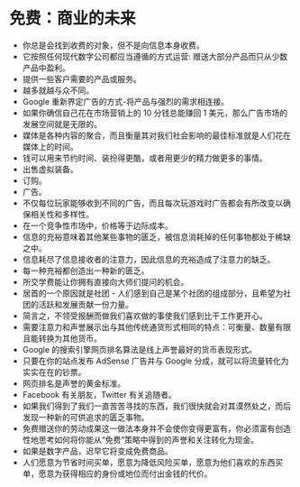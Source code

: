 # 免费：商业的未来

- 你总是会找到收费的对象，但不是向信息本身收费。
- 它按照任何现代数字公司都应当遵循的方式运营: 赠送大部分产品而只从少数产品中盈利。
- 提供一些客户需要的产品或服务。
- 越多就越与众不同。
- Google 重新界定广告的方式-将产品与强烈的需求相连接。
- 如果你确信自己花在市场营销上的 10 分钱总能赚回 1 美元，那么广告市场的发展空间就是无限的。
- 媒体是各种内容的聚合，而且衡量其对我们社会影响的最佳标准就是人们花在媒体上的时间。
- 钱可以用来节约时间、装扮得更酷，或者用更少的精力做更多的事情。
- 出售虚拟装备。
- 订购。
- 广告。
- 不仅每位玩家能够收到不同的广告，而且每次玩游戏时广告都会有所改变以确保相关性和多样性。
- 在一个竞争性市场中，价格等于边际成本。
- 信息的充裕意味着其他某些事物的匮乏，被信息消耗掉的任何事物都处于稀缺之中。
- 信息耗尽了信息接收者的注意力，因此信息的充裕造成了注意力的缺乏。
- 每一种充裕都创造出一种新的匮乏。
- 所交学费能让你拥有直接向大师们提问的机会。
- 居首的一个原因就是社团 - 人们感到自己是某个社团的组成部分，且希望为社团的活跃和发展贡献一份力量。
- 简言之，不领受报酬而做我们喜欢做的事使我们感到比干工作更开心。
- 需要注意力和声誉展示出与其他传统通货形式相同的特点：可衡量、数量有限且能转换为其他货币。
- Google 的搜索引擎网页排名算法是线上声誉最好的货币表现形式。
- 只要在你的站点发布 AdSense 广告并与 Google 分成，就可以将流量转化为实实在在的钞票。
- 网页排名是声誉的黄金标准。
- Facebook 有关朋友，Twitter 有关追随者。
- 如果我们得到了我们一直苦苦寻找的东西，我们很快就会对其漠然处之，而后发现一种新的可供追求的匮乏事物。
- 免费赠送你的劳动成果这一做法本身并不会使你变得更富有，你必须富有创造性地思考如何将你能从“免费”策略中得到的声誉和关注转化为现金。
- 如果是数字产品，迟早它将变成免费商品。
- 人们愿意为节省时间买单，愿意为降低风险买单，愿意为他们喜欢的东西买单，愿意为获得相应的身份或地位而付出金钱的代价。
